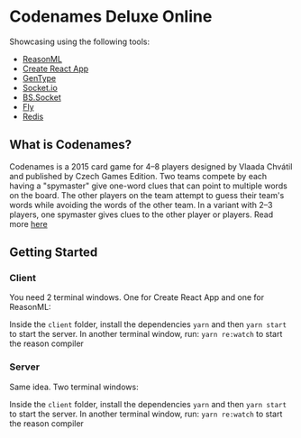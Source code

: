 # Codenames Deluxe Online

Showcasing using the following tools:
- [ReasonML](https://reasonml.github.io)
- [Create React App](https://create-react-app.dev)
- [GenType](https://github.com/cristiano/gen-type)
- [Socket.io]()
- [BS.Socket]()
- [Fly](https://fly.io)
- [Redis]()

## What is Codenames?

Codenames is a 2015 card game for 4–8 players designed by Vlaada Chvátil and published by Czech Games Edition. Two teams compete by each having a "spymaster" give one-word clues that can point to multiple words on the board. The other players on the team attempt to guess their team's words while avoiding the words of the other team. In a variant with 2–3 players, one spymaster gives clues to the other player or players. Read more [here](https://en.wikipedia.org/wiki/Codenames_(board_game))


## Getting Started

### Client

You need 2 terminal windows. One for Create React App and one for ReasonML:

Inside the `client` folder, install the dependencies `yarn` and then `yarn start` to start the server.
In another terminal window, run: `yarn re:watch` to start the reason compiler

### Server

Same idea. Two terminal windows:

Inside the `client` folder, install the dependencies `yarn` and then `yarn start` to start the server.
In another terminal window, run: `yarn re:watch` to start the reason compiler
